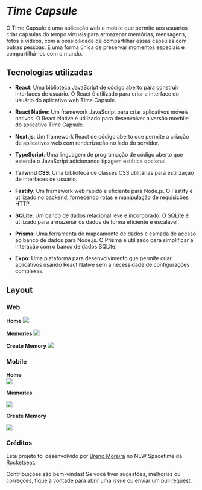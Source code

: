 # _Time Capsule_

O Time Capsule é uma aplicação web e mobile que permite aos usuários criar cápsulas do tempo virtuais para armazenar memórias, mensagens, fotos e vídeos, com a possibilidade de compartilhar essas cápsulas com outras pessoas. É uma forma única de preservar momentos especiais e compartilhá-los com o mundo.

## **Tecnologias utilizadas**

- **React**: Uma biblioteca JavaScript de código aberto para construir interfaces de usuário. O React é utilizado para criar a interface do usuário do aplicativo web Time Capsule.
- **React Native**: Um framework JavaScript para criar aplicativos móveis nativos. O React Native é utilizado para desenvolver a versão movbile do aplicativo Time Capsule.
- **Next.js**: Um framework React de código aberto que permite a criação de aplicativos web com renderização no lado do servidor.

- **TypeScript**: Uma linguagem de programação de código aberto que estende o JavaScript adicionando tipagem estática opcional.
- **Tailwind CSS**: Uma biblioteca de classes CSS utilitárias para estilização de interfaces de usuário.
- **Fastify**: Um framework web rápido e eficiente para Node.js. O Fastify é utilizado no backend, fornecendo rotas e manipulação de requisições HTTP.
- **SQLite**: Um banco de dados relacional leve e incorporado. O SQLite é utilizado para armazenar os dados de forma eficiente e escalável.
- **Prisma**: Uma ferramenta de mapeamento de dados e camada de acesso ao banco de dados para Node.js. O Prisma é utilizado para simplificar a interação com o banco de dados SQLite.
- **Expo**: Uma plataforma para desenvolvimento que permite criar aplicativos usando React Native sem a necessidade de configurações complexas.

## **Layout**

### **Web**

**Home**
<img src='./assets/home-web.png'></img>

**Memories**
<img src='./assets/memories-web.png'></img>

**Create Memory**
<img src='./assets/create-filled-web.png'></img>

### **Mobile**

**Home**
<img src='./assets/home-mobile.png' style='display: block; margin: 0px auto;'></img>

**Memories**

<img src='./assets/memories-mobile.png' style='display: block; margin: 0px auto;'></img>

**Create Memory**

<img src='./assets/create-mobile.png' style='display: block; margin: 0px auto;'></img>

### **Créditos**

Este projeto foi desenvolvido por [Breno Moreira](https://www.linkedin.com/in/brenomorp/) no NLW Spacetime da [Rocketseat](https://www.rocketseat.com.br/).

Contribuições são bem-vindas! Se você tiver sugestões, melhorias ou correções, fique à vontade para abrir uma issue ou enviar um pull request.

